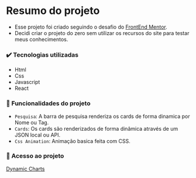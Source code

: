 # Resumo do projeto

- Esse projeto foi criado seguindo o desafio do <a href="https://www.frontendmentor.io/challenges/job-listings-with-filtering-ivstIPCt">FrontEnd Mentor</a>.
- Decidi criar o projeto do zero sem utilizar os recursos do site para testar meus conhecimentos. 

### ✔️ Tecnologias utilizadas

- Html
- Css
- Javascript
- React

### 🔨 Funcionalidades do projeto

- `Pesquisa`: A barra de pesquisa renderiza os cards de forma dinamica por Nome ou Tag.
- `Cards`: Os cards são renderizados de forma dinâmica através de um JSON local ou API.
- `Css Animation`: Animação basica feita com CSS.

### 📁 Acesso ao projeto

<a href="dynamic-charts-rafilkl.netlify.app/ "> Dynamic Charts </a>
